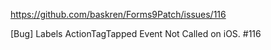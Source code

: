 https://github.com/baskren/Forms9Patch/issues/116

 [Bug] Labels ActionTagTapped Event Not Called on iOS. #116 
